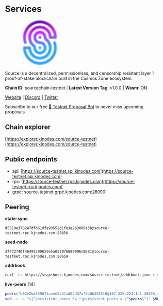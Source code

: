 # Services

<figure><img src="https://raw.githubusercontent.com/kj89/cosmos-images/main/logos/source.png" width="150" alt=""><figcaption></figcaption></figure>

Source is a decentralized, permissionless, and censorship resistant layer 1 proof-of-stake blockchain built in the Cosmos Zone ecosystem.

**Chain ID**: sourcechain-testnet | **Latest Version Tag**: v1.0.0 | **Wasm**: ON

[Website](https://www.sourceprotocol.io) | [Discord](https://discord.io/SourceProtocol) | [Twitter](https://www.twitter.com/sourceprotocol_)



Subscribe to our free [🤖 Testnet Proposal Bot](https://t.me/kjnodes_testnet_proposal_bot) to never miss upcoming proposals


## Chain explorer
[https://explorer.kjnodes.com/source-testnet](https://explorer.kjnodes.com/source-testnet)

## Public endpoints

* api: [https://source-testnet.api.kjnodes.com](https://source-testnet.api.kjnodes.com)
* rpc: [https://source-testnet.rpc.kjnodes.com](https://source-testnet.rpc.kjnodes.com)
* grpc: source-testnet.grpc.kjnodes.com:28090

## Peering

**state-sync**

```text
d5519e378247dfb61dfe90652d1fe3e2b3005a5b@source-testnet.rpc.kjnodes.com:28656
```

**seed-node**

```text
3f472746f46493309650e5a033076689996c8881@source-testnet.rpc.kjnodes.com:28659
```

**addrbook**
```bash
curl -Ls https://snapshots.kjnodes.com/source-testnet/addrbook.json > $HOME/.source/config/addrbook.json
```

**live-peers** (14)
```bash
peers="b02e2bd359623aeee2d4fad94d37af8b064508f6@167.235.224.141:26656,473f10defd4c3dda0f87269c686f4f41e32dce4b@109.123.254.100:26656,08e5694cbc077e361cc2e9daa7f91aa67797c92e@65.109.85.170:34656,fabc85731f628d8dd1cb20c865c36832ea624772@65.108.88.28:26656,071b2ba352b966e3af4f4fd0568beb923bf354d4@95.217.153.19:26656,db69700d8b0c277183ab1ec34d79a083c2578d32@65.21.145.209:26656,f9c66449320c103f6c33b10f5926b20732a3bd10@194.60.201.69:26656,5fb7f75e3a97fa0f936020b62daf1e67281f7f16@65.109.92.240:20056,03d324b03078e3bd38c7c7550988362d11106ce4@135.181.198.246:26656,80d48a1823db3c71f5e5babe89271156af6ceb89@194.163.156.184:26656,cba9a7c35b554596577e9708d405eb83b1f2a6d2@65.21.248.172:26656,2c4a32763185e357c4a5e68a465bdc5375c7f413@136.243.88.91:3140,cb09ec2e5dc91beaa3d05c79a0a8d6c30fffcc59@65.108.78.101:26656,d5519e378247dfb61dfe90652d1fe3e2b3005a5b@65.109.68.190:28656"
sed -i -e "s|^persistent_peers *=.*|persistent_peers = \"$peers\"|" $HOME/.source/config/config.toml
```
